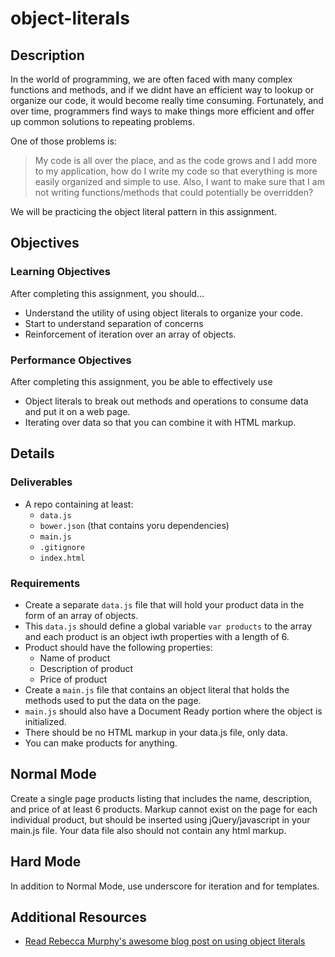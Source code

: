 # object-literals

## Description
In the world of programming, we are often faced with many complex functions and methods, and if we didnt have an efficient way to lookup or organize our code, it would become really time consuming.  Fortunately, and over time, programmers find ways to make things more efficient and offer up common solutions to repeating problems.

One of those problems is:

<blockquote>
My code is all over the place, and as the code grows and I add more to my application, how do I write my code so that everything is more easily organized and simple to use.  Also, I want to make sure that I am not writing functions/methods that could potentially be overridden?
</blockquote>

We will be practicing the object literal pattern in this assignment.

## Objectives

### Learning Objectives

After completing this assignment, you should…

* Understand the utility of using object literals to organize your code.
* Start to understand separation of concerns
* Reinforcement of iteration over an array of objects.

### Performance Objectives

After completing this assignment, you be able to effectively use

* Object literals to break out methods and operations to consume data and put it on a web page.
* Iterating over data so that you can combine it with HTML markup.


## Details

### Deliverables

* A repo containing at least:
  * `data.js`
  * `bower.json` (that contains yoru dependencies)
  * `main.js`
  * `.gitignore`
  * `index.html`

### Requirements

* Create a separate `data.js` file that will hold your product data in the form of an array of objects.
* This `data.js` should define a global variable `var products` to the array and each product is an object iwth properties with a length of 6.
* Product should have the following properties:
  - Name of product
  - Description of product
  - Price of product
* Create a `main.js` file that contains an object literal that holds the methods used to put the data on the page.
* `main.js` should also have a Document Ready portion where the object is initialized.
* There should be no HTML markup in your data.js file, only data.
* You can make products for anything.

## Normal Mode

Create a single page products listing that includes the name, description, and price of at least 6 products.  Markup cannot exist on the page for each individual product, but should be inserted using jQuery/javascript in your main.js file.  Your data file also should not contain any html markup.

## Hard Mode

In addition to Normal Mode, use underscore for iteration and for templates.



## Additional Resources

* [Read Rebecca Murphy's awesome blog post on using object literals](http://rmurphey.com/blog/2009/10/15/using-objects-to-organize-your-code/)
